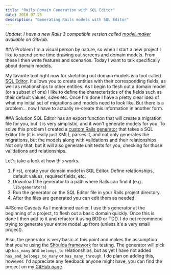 ```yaml
---
title: "Rails Domain Generation with SQL Editor"
date: 2010-07-26
description: "Generating Rails models with SQL Editor"
---
```

*Update: I have a new Rails 3 compatible version called [model_maker](https://github.com/bnadlerjr/third_switch_generators) available on GitHub.*

##A Problem
I'm a visual person by nature, so when I start a new project I like to spend some time drawing out screens and domain models. From these I then write features and scenarios. Today I want to talk specifically about domain models.

My favorite tool right now for sketching out domain models is a tool called [SQL Editor](https://www.malcolmhardie.com/sqleditor/). It allows you to create entities with their corresponding fields, as well as relationships to other entities. As I begin to flesh out a domain model (or a subset of one) I like to define the characteristics of the fields such as their default values, sizes etc. Once I'm done I have a pretty clear idea of what my initial set of migrations and models need to look like. But there is a problem... now I have to actually re-create this information in another form.

##A Solution
SQL Editor has an export function that will create a migration file for you, but it is very simplistic, and it won't generate models for you. To solve this problem I created a [custom Rails generator](https://github.com/bnadlerjr/domain) that takes a SQL Editor file (it is really just XML), parses it, and not only generates the migrations, but the models along with validations and their relationships. Not only that, but it will also generate unit tests for you, checking for those validations and relationships.

Let's take a look at how this works.

1. First, create your domain model in SQL Editor. Define relationships, default values, required fields, etc.
2. Download the generator to a path where Rails can find it (e.g. <code>lib/generators</code>)
3. Run the generator on the SQL Editor file in your Rails project directory.
4. After the files are generated you can edit them as needed.

##Some Caveats
As I mentioned earlier, I use this generator at the beginning of a project, to flesh out a basic domain quickly. Once this is done I then add to it and refactor it using BDD or TDD. I do not recommend trying to generate your entire model up front (unless it's a very small project).

Also, the generator is very basic at this point and makes the assumption that you're using the [Shoulda framework](https://github.com/thoughtbot/shoulda) for testing. The generator will pick up <code>has\_many</code> and <code>belongs\_to</code> relationships, but as yet I have not added <code>has\_and\_belongs\_to\_many</code> or <code>has\_many\_through</code>. I do plan on adding this, however. I'd appreciate any feedback anyone might have, you can find the project on my [GitHub page](https://github.com/bnadlerjr/domain).
